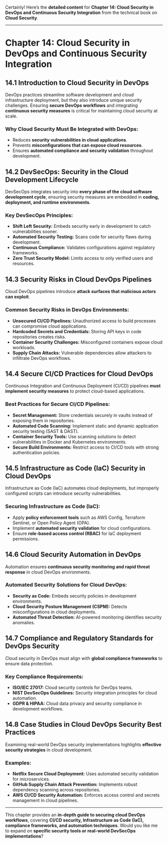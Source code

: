 Certainly! Here’s the **detailed content** for **Chapter 14: Cloud Security in DevOps and Continuous Security Integration** from the technical book on **Cloud Security**.

---

# **Chapter 14: Cloud Security in DevOps and Continuous Security Integration**  

## **14.1 Introduction to Cloud Security in DevOps**  
DevOps practices streamline software development and cloud infrastructure deployment, but they also introduce unique security challenges. Ensuring **secure DevOps workflows** and integrating **continuous security measures** is critical for maintaining cloud security at scale.  

### **Why Cloud Security Must Be Integrated with DevOps:**  
- Reduces **security vulnerabilities in cloud applications**.  
- Prevents **misconfigurations that can expose cloud resources**.  
- Ensures **automated compliance and security validation** throughout development.  

## **14.2 DevSecOps: Security in the Cloud Development Lifecycle**  
DevSecOps integrates security into **every phase of the cloud software development cycle**, ensuring security measures are embedded in **coding, deployment, and runtime environments**.  

### **Key DevSecOps Principles:**  
- **Shift Left Security:** Embeds security early in development to catch vulnerabilities sooner.  
- **Automated Security Testing:** Scans code for security flaws during development.  
- **Continuous Compliance:** Validates configurations against regulatory frameworks.  
- **Zero Trust Security Model:** Limits access to only verified users and resources.  

## **14.3 Security Risks in Cloud DevOps Pipelines**  
Cloud DevOps pipelines introduce **attack surfaces that malicious actors can exploit**.  

### **Common Security Risks in DevOps Environments:**  
- **Unsecured CI/CD Pipelines:** Unauthorized access to build processes can compromise cloud applications.  
- **Hardcoded Secrets and Credentials:** Storing API keys in code repositories creates risks.  
- **Container Security Challenges:** Misconfigured containers expose cloud workloads.  
- **Supply Chain Attacks:** Vulnerable dependencies allow attackers to infiltrate DevOps workflows.  

## **14.4 Secure CI/CD Practices for Cloud DevOps**  
Continuous Integration and Continuous Deployment (CI/CD) pipelines **must implement security measures** to protect cloud-based applications.  

### **Best Practices for Secure CI/CD Pipelines:**  
- **Secret Management:** Store credentials securely in vaults instead of exposing them in repositories.  
- **Automated Code Scanning:** Implement static and dynamic application security testing (SAST & DAST).  
- **Container Security Tools:** Use scanning solutions to detect vulnerabilities in Docker and Kubernetes environments.  
- **Secure Build Environments:** Restrict access to CI/CD tools with strong authentication policies.  

## **14.5 Infrastructure as Code (IaC) Security in Cloud DevOps**  
Infrastructure as Code (IaC) automates cloud deployments, but improperly configured scripts can introduce security vulnerabilities.  

### **Securing Infrastructure as Code (IaC):**  
- Apply **policy enforcement tools** such as AWS Config, Terraform Sentinel, or Open Policy Agent (OPA).  
- Implement **automated security validation** for cloud configurations.  
- Ensure **role-based access control (RBAC)** for IaC deployment permissions.  

## **14.6 Cloud Security Automation in DevOps**  
Automation ensures **continuous security monitoring and rapid threat response** in cloud DevOps environments.  

### **Automated Security Solutions for Cloud DevOps:**  
- **Security as Code:** Embeds security policies in development environments.  
- **Cloud Security Posture Management (CSPM):** Detects misconfigurations in cloud deployments.  
- **Automated Threat Detection:** AI-powered monitoring identifies security anomalies.  

## **14.7 Compliance and Regulatory Standards for DevOps Security**  
Cloud security in DevOps must align with **global compliance frameworks** to ensure data protection.  

### **Key Compliance Requirements:**  
- **ISO/IEC 27017:** Cloud security controls for DevOps teams.  
- **NIST DevSecOps Guidelines:** Security integration principles for cloud automation.  
- **GDPR & HIPAA:** Cloud data privacy and security compliance in development workflows.  

## **14.8 Case Studies in Cloud DevOps Security Best Practices**  
Examining real-world DevOps security implementations highlights **effective security strategies** in cloud development.  

### **Examples:**  
- **Netflix Secure Cloud Deployment:** Uses automated security validation for microservices.  
- **GitHub Supply Chain Attack Prevention:** Implements robust dependency scanning across repositories.  
- **AWS CI/CD Security Automation:** Enforces access control and secrets management in cloud pipelines.  

---

This chapter provides an **in-depth guide to securing cloud DevOps workflows**, covering **CI/CD security, Infrastructure as Code (IaC), compliance frameworks, and automation techniques**. Would you like me to expand on **specific security tools or real-world DevSecOps implementations**?
